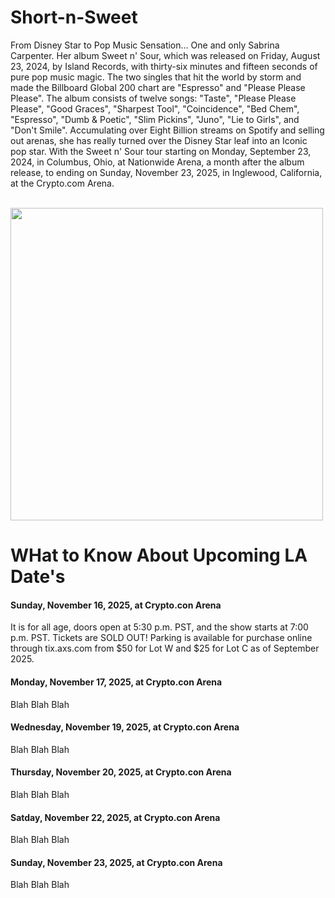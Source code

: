 # Short-n-Sweet
From Disney Star to Pop Music Sensation... One and only Sabrina Carpenter. Her album Sweet n' Sour, which was released on Friday, August 23, 2024, by Island Records, with thirty-six minutes and fifteen seconds of pure pop music magic. The two singles that hit the world by storm and made the Billboard Global 200 chart are "Espresso" and "Please Please Please". The album consists of twelve songs: "Taste", "Please Please Please", "Good Graces", "Sharpest Tool", "Coincidence", "Bed Chem", "Espresso", "Dumb & Poetic", "Slim Pickins", "Juno", "Lie to Girls", and "Don't Smile". Accumulating over Eight Billion streams on Spotify and selling out arenas, she has really turned over the Disney Star leaf into an Iconic pop star. With the Sweet n' Sour tour starting on Monday, September 23, 2024, in Columbus, Ohio, at Nationwide Arena, a month after the album release, to ending on Sunday, November 23, 2025, in Inglewood, California, at the Crypto.com Arena.

<br>
<img height="500" src="https://preview.redd.it/sabrina-carpenter-short-n-sweet-6th-album-out-on-august-23-v0-byf6nbop1e4d1.jpeg?width=1080&crop=smart&auto=webp&s=622d5ce99af91c8010d2773694315e4a61ac9fc8" />
<br>

<h1> WHat to Know About Upcoming LA Date's </h1>
<h4>Sunday, November 16, 2025, at Crypto.con Arena</h4>
<p> It is for all age, doors open at 5:30 p.m. PST, and the show starts at 7:00 p.m. PST. Tickets are SOLD OUT! Parking is available for purchase online through tix.axs.com from $50 for Lot W and $25 for Lot C as of September 2025. </p>
<h4>Monday, November 17, 2025, at Crypto.con Arena</h4>
<p>Blah Blah Blah</p>
<h4>Wednesday, November 19, 2025, at Crypto.con Arena</h4>
<p>Blah Blah Blah</p>
<h4>Thursday, November 20, 2025, at Crypto.con Arena</h4>
<p>Blah Blah Blah</p>
<h4>Satday, November 22, 2025, at Crypto.con Arena</h4>
<p>Blah Blah Blah</p>
<h4>Sunday, November 23, 2025, at Crypto.con Arena</h4>
<p>Blah Blah Blah</p>
